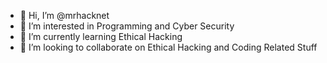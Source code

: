 - 👋 Hi, I’m @mrhacknet
- 👀 I’m interested in Programming and Cyber Security
- 🌱 I’m currently learning Ethical Hacking
- 💞️ I’m looking to collaborate on Ethical Hacking and Coding Related Stuff

<!---
mrhacknet/mrhacknet is a ✨ special ✨ repository because its `README.md` (this file) appears on your GitHub profile.
You can click the Preview link to take a look at your changes.
--->
